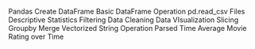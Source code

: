Pandas
Create DataFrame
Basic DataFrame Operation
pd.read_csv Files
Descriptive Statistics
Filtering
Data Cleaning
Data VIsualization
Slicing
Groupby
Merge
Vectorized String Operation
Parsed Time
Average Movie Rating over Time
